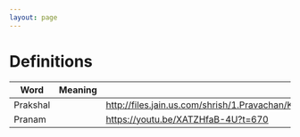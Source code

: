 ```yaml
---
layout: page
---
```


# Definitions

| Word     | Meaning | Reference                                                                                                                       |
| -------- | ------- | ------------------------------------------------------------------------------------------------------------------------------- |
| Prakshal |         | <http://files.jain.us.com/shrish/1.Pravachan/Kshullak%20Shree%20DhyanSagar%20Maharaj%20Ji/Dev_Shastra_Guru_Pooja/PartI/002.mp3> |
| Pranam   |         | <https://youtu.be/XATZHfaB-4U?t=670>                                                                                            |
